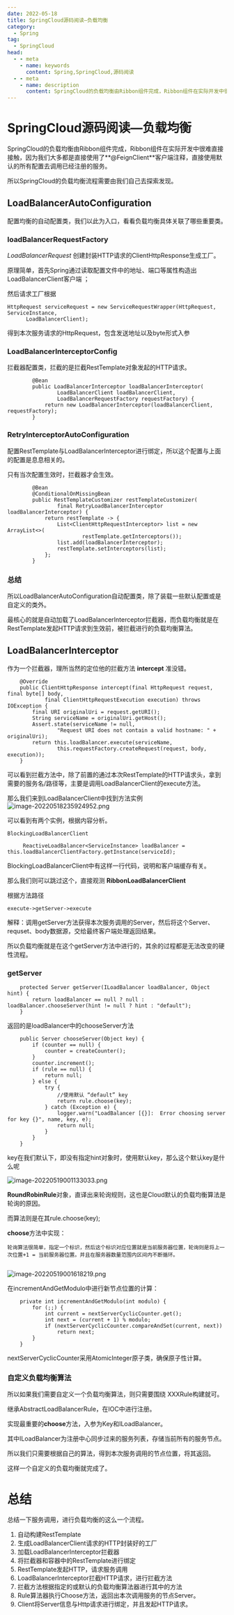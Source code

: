 ```yaml
---
date: 2022-05-18
title: SpringCloud源码阅读—负载均衡
category: 
  - Spring
tag:
  - SpringCloud
head:
  - - meta
    - name: keywords
      content: Spring,SpringCloud,源码阅读
  - - meta
    - name: description
      content: SpringCloud的负载均衡由Ribbon组件完成，Ribbon组件在实际开发中很难直接接触，因...
---
```


# SpringCloud源码阅读—负载均衡

SpringCloud的负载均衡由Ribbon组件完成，Ribbon组件在实际开发中很难直接接触，因为我们大多都是直接使用了**@FeignClient**客户端注释，直接使用默认的所有配置去调用已经注册的服务。

所以SpringCloud的负载均衡流程需要由我们自己去探索发现。

##  LoadBalancerAutoConfiguration

配置均衡的自动配置类，我们以此为入口，看看负载均衡具体关联了哪些重要类。

###  loadBalancerRequestFactory

*LoadBalancerRequest* 创建封装HTTP请求的ClientHttpResponse生成工厂。

原理简单，首先Spring通过读取配置文件中的地址、端口等属性构造出LoadBalancerClient客户端 ；

然后请求工厂根据

```
HttpRequest serviceRequest = new ServiceRequestWrapper(HttpRequest, ServiceInstance,
      LoadBalancerClient);
```

得到本次服务请求的HttpRequest，包含发送地址以及byte形式入参

###  LoadBalancerInterceptorConfig

拦截器配置类，拦截的是拦截RestTemplate对象发起的HTTP请求。

```
		@Bean
		public LoadBalancerInterceptor loadBalancerInterceptor(
				LoadBalancerClient loadBalancerClient,
				LoadBalancerRequestFactory requestFactory) {
			return new LoadBalancerInterceptor(loadBalancerClient, requestFactory);
		}
```



###  RetryInterceptorAutoConfiguration

配置RestTemplate与LoadBalancerInterceptor进行绑定，所以这个配置与上面的配置是息息相关的。

只有当次配置生效时，拦截器才会生效。

```
		@Bean
		@ConditionalOnMissingBean
		public RestTemplateCustomizer restTemplateCustomizer(
				final RetryLoadBalancerInterceptor loadBalancerInterceptor) {
			return restTemplate -> {
				List<ClientHttpRequestInterceptor> list = new ArrayList<>(
						restTemplate.getInterceptors());
				list.add(loadBalancerInterceptor);
				restTemplate.setInterceptors(list);
			};
		}
```

### 总结

所以LoadBalancerAutoConfiguration自动配置类，除了装载一些默认配置或是自定义的类外。

最核心的就是自动加载了LoadBalancerInterceptor拦截器，而负载均衡就是在RestTemplate发起HTTP请求到生效前，被拦截进行的负载均衡算法。



## LoadBalancerInterceptor

作为一个拦截器，理所当然的定位他的拦截方法 **intercept** 准没错。

```
	@Override
	public ClientHttpResponse intercept(final HttpRequest request, final byte[] body,
			final ClientHttpRequestExecution execution) throws IOException {
		final URI originalUri = request.getURI();
		String serviceName = originalUri.getHost();
		Assert.state(serviceName != null,
				"Request URI does not contain a valid hostname: " + originalUri);
		return this.loadBalancer.execute(serviceName,
				this.requestFactory.createRequest(request, body, execution));
	}
```

可以看到拦截方法中，除了前置的通过本次RestTemplate的HTTP请求头，拿到需要的服务名/路径等，主要是调用LoadBalancerClient的execute方法。

那么我们来到LoadBalancerClient中找到方法实例
![image-20220518235924952.png](https://leyunone-img.oss-cn-hangzhou.aliyuncs.com/image/2022-05-19/image-20220518235924952.png)

可以看到有两个实例，根据内容分析。

```
BlockingLoadBalancerClient

     ReactiveLoadBalancer<ServiceInstance> loadBalancer = this.loadBalancerClientFactory.getInstance(serviceId);
```

BlockingLoadBalancerClient中有这样一行代码，说明和客户端缓存有关。

那么我们则可以跳过这个，直接观测 **RibbonLoadBalancerClient**

根据方法路径

```
execute->getServer->execute
```

解释：调用getServer方法获得本次服务调用的Server，然后将这个Server、requset、body数据源，交给最终客户端处理返回结果。

所以负载均衡就是在这个getServer方法中进行的，其余的过程都是无法改变的硬性流程。

### getServer

```
    protected Server getServer(ILoadBalancer loadBalancer, Object hint) {
        return loadBalancer == null ? null : loadBalancer.chooseServer(hint != null ? hint : "default");
    }
```

返回的是loadBalancer中的chooseServer方法

```
    public Server chooseServer(Object key) {
        if (counter == null) {
            counter = createCounter();
        }
        counter.increment();
        if (rule == null) {
            return null;
        } else {
            try {
                //使用默认 “default” key
                return rule.choose(key);
            } catch (Exception e) {
                logger.warn("LoadBalancer [{}]:  Error choosing server for key {}", name, key, e);
                return null;
            }
        }
    }
```

key在我们默认下，即没有指定hint对象时，使用默认key，那么这个默认key是什么呢


![image-20220519001133033.png](https://leyunone-img.oss-cn-hangzhou.aliyuncs.com/image/2022-05-19/image-20220519001133033.png)

 **RoundRobinRule**对象，直译出来轮询规则，这也是Cloud默认的负载均衡算法是轮询的原因。

而算法则是在其rule.choose(key);

**choose**方法中实现：

```
轮询算法很简单，指定一个标识，然后这个标识对应位置就是当前服务器位置，轮询则是将上一次位置+1 = 当前服务器位置。并且在服务器数量范围内区间内不断循环。
    
```
![image-20220519001618219.png](https://leyunone-img.oss-cn-hangzhou.aliyuncs.com/image/2022-05-19/image-20220519001618219.png)

在incrementAndGetModulo中进行新节点位置的计算：

```
    private int incrementAndGetModulo(int modulo) {
        for (;;) {
            int current = nextServerCyclicCounter.get();
            int next = (current + 1) % modulo;
            if (nextServerCyclicCounter.compareAndSet(current, next))
                return next;
        }
    }
```

nextServerCyclicCounter采用AtomicInteger原子类，确保原子性计算。

### 自定义负载均衡算法

所以如果我们需要自定义一个负载均衡算法，则只需要围绕 XXXRule构建就可。

继承AbstractLoadBalancerRule，在IOC中进行注册。

实现最重要的**choose**方法，入参为Key和ILoadBalancer。

其中ILoadBalancer为注册中心同步过来的服务列表，存储当前所有的服务节点。

所以我们只需要根据自己的算法，得到本次服务调用的节点位置，将其返回。

这样一个自定义的负载均衡就完成了。

# 总结

总结一下服务调用，进行负载均衡的这么一个流程。

1. 自动构建RestTemplate
2. 生成LoadBalancerClient请求的HTTP封装好的工厂
3. 加载LoadBalancerInterceptor拦截器
4. 将拦截器和容器中的RestTemplate进行绑定
5. RestTemplate发起HTTP，请求服务调用
6. LoadBalancerInterceptor拦截HTTP请求，进行拦截方法
7. 拦截方法根据指定的或默认的负载均衡算法器进行其中的方法
8. Rule算法器执行Choose方法，返回出本次调用服务的节点Server。
9. Client将Server信息与Http请求进行绑定，并且发起HTTP请求。
